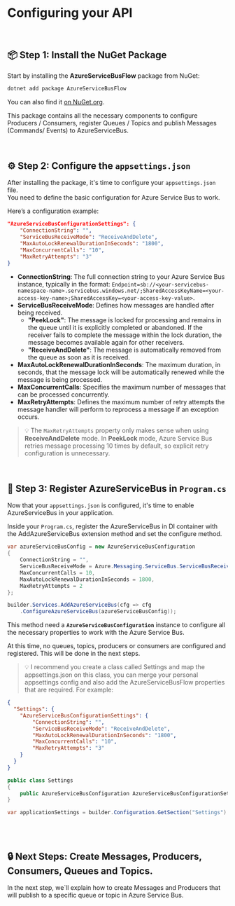 # Configuring your API

<br>

## 📦 Step 1: Install the NuGet Package

Start by installing the **AzureServiceBusFlow** package from NuGet:

```bash
dotnet add package AzureServiceBusFlow
```

You can also find it [on NuGet.org](https://www.nuget.org/packages/AzureServiceBusFlow).

This package contains all the necessary components to configure Producers / Consumers, register Queues / Topics and publish Messages (Commands/ Events) to AzureServiceBus.

<br>

## ⚙️ Step 2: Configure the `appsettings.json`

After installing the package, it's time to configure your `appsettings.json` file.  
You need to define the basic configuration for Azure Service Bus to work.

Here’s a configuration example:

```json
"AzureServiceBusConfigurationSettings": {
    "ConnectionString": "",
    "ServiceBusReceiveMode": "ReceiveAndDelete",
    "MaxAutoLockRenewalDurationInSeconds": "1800",
    "MaxConcurrentCalls": "10",
    "MaxRetryAttempts": "3"
}
```

- **ConnectionString**: The full connection string to your Azure Service Bus instance, typically in the format: `Endpoint=sb://<your-servicebus-namespace-name>.servicebus.windows.net/;SharedAccessKeyName=<your-access-key-name>;SharedAccessKey=<your-access-key-value>`.
- **ServiceBusReceiveMode**: Defines how messages are handled after being received.
    - **"PeekLock"**: The message is locked for processing and remains in the queue until it is explicitly completed or abandoned. If the receiver fails to complete the message within the lock duration, the message becomes available again for other receivers.
    - **"ReceiveAndDelete"**: The message is automatically removed from the queue as soon as it is received.
- **MaxAutoLockRenewalDurationInSeconds**: The maximum duration, in seconds, that the message lock will be automatically renewed while the message is being processed.
- **MaxConcurrentCalls**: Specifies the maximum number of messages that can be processed concurrently.
- **MaxRetryAttempts**: Defines the maximum number of retry attempts the message handler will perform to reprocess a message if an exception occurs.

> 💡 The `MaxRetryAttempts` property only makes sense when using **ReceiveAndDelete** mode. In **PeekLock** mode, Azure Service Bus retries message processing 10 times by default, so explicit retry configuration is unnecessary.

<br>

## 🧩 Step 3: Register AzureServiceBus in `Program.cs`

Now that your `appsettings.json` is configured, it's time to enable AzureServiceBus in your application.

Inside your `Program.cs`, register the AzureServiceBus in DI container with the AddAzureServiceBus extension method and set the configure method.

```csharp
var azureServiceBusConfig = new AzureServiceBusConfiguration
{
    ConnectionString = "",
    ServiceBusReceiveMode = Azure.Messaging.ServiceBus.ServiceBusReceiveMode.ReceiveAndDelete,
    MaxConcurrentCalls = 10,
    MaxAutoLockRenewalDurationInSeconds = 1800,
    MaxRetryAttempts = 2
};

builder.Services.AddAzureServiceBus(cfg => cfg
    .ConfigureAzureServiceBus(azureServiceBusConfig));
```

This method need a **`AzureServiceBusConfiguration`** instance to configure all the necessary properties to work with the Azure Service Bus. 

At this time, no queues, topics, producers or consumers are configured and registered. This will be done in the next steps.

> 💡 I recommend you create a class called Settings and map the appsettings.json on this class, you can merge your personal appsettings config and also add the AzureServiceBusFlow properties that are required. For example:

```json
{
  "Settings": {
    "AzureServiceBusConfigurationSettings": {
        "ConnectionString": "",
        "ServiceBusReceiveMode": "ReceiveAndDelete",
        "MaxAutoLockRenewalDurationInSeconds": "1800",
        "MaxConcurrentCalls": "10",
        "MaxRetryAttempts": "3"
    }
  }
}

```

```csharp
public class Settings
{
    public AzureServiceBusConfiguration AzureServiceBusConfigurationSettings { get; }
}
```

```csharp
var applicationSettings = builder.Configuration.GetSection("Settings").Get<Settings>();
```
<br><br>

## 🔒 Next Steps: Create Messages, Producers, Consumers, Queues and Topics.

In the next step, we`ll explain how to create Messages and Producers that will publish to a specific queue or topic in Azure Service Bus.